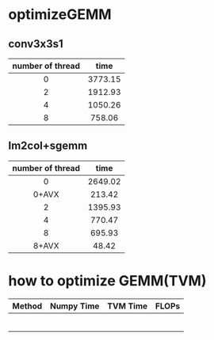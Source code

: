 # optimizeGEMM

## conv3x3s1
|  number of thread    | time | 
| :------: |:------:  |
|  0 | 3773.15 |     
|  2 | 1912.93|   
| 4 | 1050.26 |
| 8  | 758.06 |

## Im2col+sgemm
|  number of thread    | time | 
| :------: |:------:  |
|  0 | 2649.02 |
| 0+AVX | 213.42 |
|  2 | 1395.93|   
| 4 | 770.47 |
| 8  | 695.93 |
| 8+AVX | 48.42 |

# how to optimize GEMM(TVM)

| Method    | Numpy Time | TVM Time | FLOPs |
| :------: |:------: |:------: |:------: |
| |  | | |
| |  | | |
| | |  | | 
| |  | | |
| |  | | |
|  |  | | |
